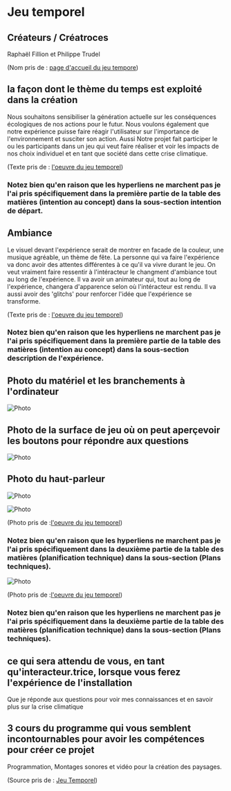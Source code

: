 # Jeu temporel #

## Créateurs / Créatroces
 Raphaël Fillion et Philippe Trudel
 
 (Nom pris de : [page d'accueil du jeu tempore](https://tim-montmorency.com/2022/projets/Jeu-Temporel/docs/web/index.html))

## la façon dont le thème du temps est exploité dans la création ##
Nous souhaitons sensibiliser la génération actuelle sur les conséquences écologiques de nos actions pour le futur. Nous voulons également que notre expérience puisse faire réagir l'utilisateur sur l'importance de l'environnement et susciter son action. Aussi Notre projet fait participer le ou les participants dans un jeu qui veut faire réaliser et voir les impacts de nos choix individuel et en tant que société dans cette crise climatique.
 
(Texte pris de : [l'oeuvre du jeu temporel](https://tim-montmorency.com/2022/projets/Jeu-Temporel/docs/web/preproduction.html#Intention-ou-concept)) 

### Notez bien qu'en raison que les hyperliens ne marchent pas je l'ai pris spécifiquement dans la première partie de la table des matières (intention au concept) dans la sous-section intention de départ. ###

## Ambiance ##
 Le visuel devant l'expérience serait de montrer en facade de la couleur, une musique agréable, un thème de fête. La personne qui va faire l'expérience va donc avoir des attentes différentes à ce qu'il va vivre durant le jeu. On veut vraiment faire ressentir à l'intéracteur le changment d'ambiance tout au long de l'expérience. Il va avoir un animateur qui, tout au long de l'expérience, changera d'apparence selon où l'intéracteur est rendu. Il va aussi avoir des 'glitchs' pour renforcer l'idée que l'expérience se transforme. 
 
(Texte pris de : [l'oeuvre du jeu temporel](https://tim-montmorency.com/2022/projets/Jeu-Temporel/docs/web/preproduction.html#Intention-ou-concept))

### Notez bien qu'en raison que les hyperliens ne marchent pas je l'ai pris spécifiquement dans la première partie de la table des matières (intention au concept) dans la sous-section description de l'expérience. ###


## Photo du matériel et les branchements à l'ordinateur ##
![Photo](photo/jeu_temporel_matériel.JPEG)

## Photo de la surface de jeu où on peut aperçevoir les boutons pour répondre aux questions ##
![Photo](photo/jeu_temporel_podium.JPEG)

## Photo du haut-parleur ##
![Photo](photo/jeu_temporel_speaker.JPEG)

![Photo](photo/photo_plan_technique_plantation_jeu_temporel.png)

(Photo pris de :[l'oeuvre du jeu temporel](https://tim-montmorency.com/2022/projets/Jeu-Temporel/docs/web/preproduction.html#Mat%C3%A9riaux-de-sc%C3%A9nographie-requis))

### Notez bien qu'en raison que les hyperliens ne marchent pas je l'ai pris spécifiquement dans la deuxième partie de la table des matières (planification technique) dans la sous-section (Plans techniques). ###

![Photo](photo/photo_plan_technique_branchement.png)

(Photo pris de :[l'oeuvre du jeu temporel](https://tim-montmorency.com/2022/projets/Jeu-Temporel/docs/web/preproduction.html#Mat%C3%A9riaux-de-sc%C3%A9nographie-requis))

### Notez bien qu'en raison que les hyperliens ne marchent pas je l'ai pris spécifiquement dans la deuxième partie de la table des matières (planification technique) dans la sous-section (Plans techniques). ###

## ce qui sera attendu de vous, en tant qu'interacteur.trice, lorsque vous ferez l'expérience de l'installation ##
 Que je réponde aux questions pour voir mes connaissances et en savoir plus sur la crise climatique 

## 3 cours du programme qui vous semblent incontournables pour avoir les compétences pour créer ce projet ##
 Programmation, Montages sonores et vidéo pour la création des paysages. 

(Source pris de : [Jeu Temporel](https://tim-montmorency.com/2022/projets/Jeu-Temporel/docs/web/index.html))



